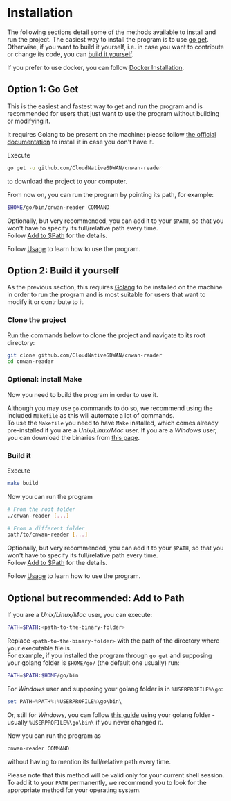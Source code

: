 # Installation

The following sections detail some of the methods available to install and run
the project. The easiest way to install the program is to use
[go get](#go-get). Otherwise, if you want to build it yourself, i.e. in case
you want to contribute or change its code, you can
[build it yourself](#build-it-yourself).

If you prefer to use docker, you can follow
[Docker Installation](./docker_installation.md).

## Option 1: Go Get

This is the easiest and fastest way to get and run the program and is
recommended for users that just want to use the program without building
or modifying it.

It requires Golang to be present on the machine: please follow
[the official documentation](https://golang.org/doc/install) to install it
in case you don't have it.

Execute

```bash
go get -u github.com/CloudNativeSDWAN/cnwan-reader
```

to download the project to your computer.

From now on, you can run the program by pointing its path, for example:

```bash
$HOME/go/bin/cnwan-reader COMMAND
```

Optionally, but very recommended, you can add it to your `$PATH`, so that you
won't have to specify its full/relative path every time.  
Follow [Add to $Path](#optional:-add-to-path) for the details.

Follow [Usage](./usage.md) to learn how to use the program.

## Option 2: Build it yourself

As the previous section, this requires [Golang](https://golang.org/doc/install)
to be installed on the machine in order to run the program and is most suitable
for users that want to modify it or contribute to it.  

### Clone the project

Run the commands below to clone the project and navigate to its root directory:

```bash
git clone github.com/CloudNativeSDWAN/cnwan-reader
cd cnwan-reader
```

### Optional: install Make

Now you need to build the program in order to use it.

Although you may use `go` commands to do so, we recommend using the included
`Makefile` as this will automate a lot of commands.  
To use the `Makefile` you need to have `Make` installed, which comes already
pre-installed if you are a *Unix/Linux/Mac* user. If you are a *Windows* user,
you can download the binaries from
[this page](http://gnuwin32.sourceforge.net/packages/make.htm).

### Build it

Execute

```bash
make build
```

Now you can run the program

```bash
# From the root folder
./cnwan-reader [...]

# From a different folder
path/to/cnwan-reader [...]
```

Optionally, but very recommended, you can add it to your `$PATH`, so that you
won't have to specify its full/relative path every time.  
Follow [Add to $Path](#optional:-add-to-path) for the details.

Follow [Usage](./usage.md) to learn how to use the program.

## Optional but recommended: Add to Path

If you are a *Unix/Linux/Mac* user, you can execute:

```bash
PATH=$PATH:<path-to-the-binary-folder>
```

Replace `<path-to-the-binary-folder>` with the path of the directory where your
executable file is.  
For example, if you installed the program through `go get` and supposing
your golang folder is `$HOME/go/` (the default one usually) run:

```bash
PATH=$PATH:$HOME/go/bin
```

For *Windows* user and supposing your golang folder is in
`%USERPROFILE%\go`:

```powershell
set PATH=%PATH%;%USERPROFILE%\go\bin\
```

Or, still for *Windows*, you can follow
[this guide](https://www.computerhope.com/issues/ch000549.htm) using your
golang folder - usually `%USERPROFILE%\go\bin\` if you never changed it.

Now you can run the program as

```bash
cnwan-reader COMMAND
```

without having to mention its full/relative path every time.

Please note that this method will be valid only for your current shell session.
To add it to your `PATH` permanently, we recommend you to look for the
appropriate method for your operating system.
